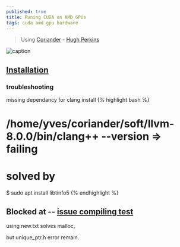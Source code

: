 ```yaml
---
published: true
title: Runing CUDA on AMD GPUs
tags: cuda amd gpu hardware
---
```

> Using [Coriander](https://github.com/hughperkins/coriander) - [Hugh Perkins](https://stackoverflow.com/a/44448201/51386)

![caption](https://github.com/hughperkins/coriander/raw/master/doc/img/kernelcompilation.png?raw=true)

## [Installation](https://github.com/hughperkins/coriander/blob/master/doc/installation.md)

### troubleshooting

missing dependancy for clang install
{% highlight bash %}
# /home/yves/coriander/soft/llvm-8.0.0/bin/clang++ --version => failing
# solved by
$ sudo apt install libtinfo5
{% endhighlight %}

## Blocked at -- [issue compiling test](https://github.com/hughperkins/coriander/issues/85)

using new.txt solves malloc,

but unique_ptr.h error remain.
